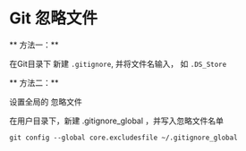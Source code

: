 # Git 忽略文件

** 方法一：**

在Git目录下 新建 `.gitignore`, 并将文件名输入， 如 `.DS_Store`

** 方法二：**

设置全局的 忽略文件

在用户目录下，新建 .gitignore_global ，并写入忽略文件名单

```
git config --global core.excludesfile ~/.gitignore_global 
```
